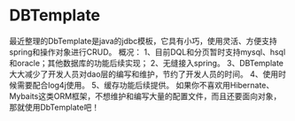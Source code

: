 # DBTemplate
最近整理的DbTemplate是java的jdbc模板，它具有小巧，使用灵活、方便支持spring和操作对象进行CRUD。  概况：  1、目前DQL和分页暂时支持mysql、hsql和oracle；其他数据库的功能后续实现； 2、无缝接入spring。  3、DBTemplate大大减少了开发人员对dao层的编写和维护，节约了开发人员的时间。 4、使用时候需要配合log4j使用。  5、缓存功能后续提供。 如果你不喜欢用Hibernate、Mybaits这类ORM框架，不想维护和编写大量的配置文件，而且还要面向对象，那就使用DbTemplate吧！
